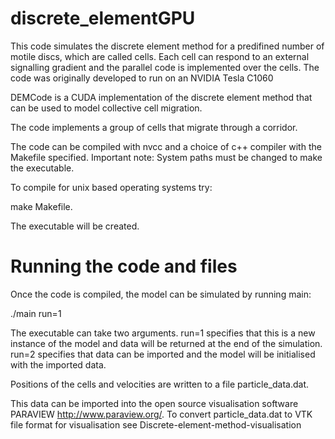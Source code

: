# discrete_elementGPU
This code simulates the discrete element method for a predifined number of motile discs, which are called cells.
Each cell can respond to an external signalling gradient and the parallel code is implemented over the cells. The code was originally developed to run on an NVIDIA Tesla C1060

DEMCode is a CUDA implementation of the discrete element method that can be used to model collective cell migration.


The code implements a group of cells that migrate through a corridor.

The code can be compiled with nvcc and a choice of c++ compiler with the Makefile specified. Important note: System paths must be changed to make the executable.

To compile for unix based operating systems try:

make Makefile.

The executable will be created. 


# Running the code and files

Once the code is compiled, the model can be simulated by running main:

./main run=1

The executable can take two arguments. run=1 specifies that this is a new instance of the model and data will be returned at the end of the simulation. run=2 specifies that data can be imported and the model will be initialised with the imported data.


Positions of the cells and velocities are written to a file particle_data.dat.

This data can be imported into the open source visualisation software PARAVIEW http://www.paraview.org/.
To convert particle_data.dat to VTK file format for visualisation see Discrete-element-method-visualisation
